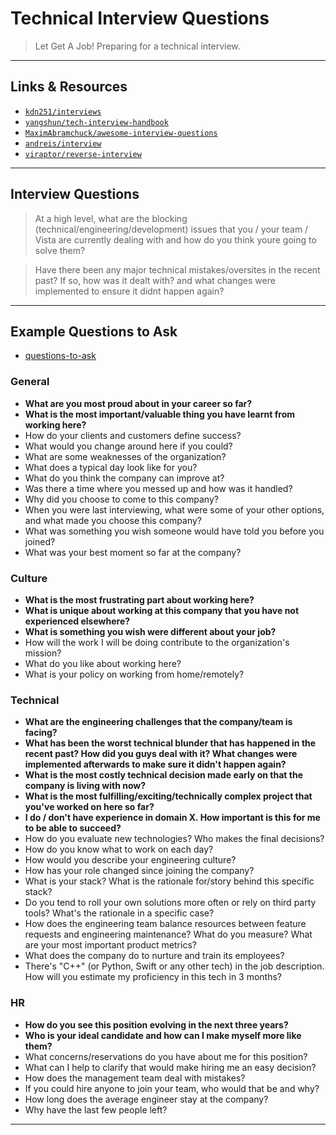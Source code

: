 # Technical Interview Questions

> Let Get A Job! Preparing for a technical interview.

---

## Links & Resources

- [`kdn251/interviews`](https://github.com/kdn251/interviews)
- [`yangshun/tech-interview-handbook`](https://github.com/yangshun/tech-interview-handbook)
- [`MaximAbramchuck/awesome-interview-questions`](https://github.com/MaximAbramchuck/awesome-interview-questions)
- [`andreis/interview`](https://github.com/andreis/interview)
- [`viraptor/reverse-interview`](https://github.com/viraptor/reverse-interview)

---

## Interview Questions

> At a high level, what are the blocking (technical/engineering/development) issues that you / your team / Vista
> are currently dealing with and how do you think youre going to solve them?

> Have there been any major technical mistakes/oversites in the recent past? If so, how was it dealt with?
> and what changes were implemented to ensure it didnt happen again?

---

## Example Questions to Ask

- [questions-to-ask](https://yangshun.github.io/tech-interview-handbook/questions-to-ask)

### General

- **What are you most proud about in your career so far?**
- **What is the most important/valuable thing you have learnt from working here?**
- How do your clients and customers define success?
- What would you change around here if you could?
- What are some weaknesses of the organization?
- What does a typical day look like for you?
- What do you think the company can improve at?
- Was there a time where you messed up and how was it handled?
- Why did you choose to come to this company?
- When you were last interviewing, what were some of your other options, and what made you choose this company?
- What was something you wish someone would have told you before you joined?
- What was your best moment so far at the company?

### Culture

- **What is the most frustrating part about working here?**
- **What is unique about working at this company that you have not experienced elsewhere?**
- **What is something you wish were different about your job?**
- How will the work I will be doing contribute to the organization's mission?
- What do you like about working here?
- What is your policy on working from home/remotely?

### Technical

- **What are the engineering challenges that the company/team is facing?**
- **What has been the worst technical blunder that has happened in the recent past? How did you guys deal with it? What changes were implemented afterwards to make sure it didn't happen again?**
- **What is the most costly technical decision made early on that the company is living with now?**
- **What is the most fulfilling/exciting/technically complex project that you've worked on here so far?**
- **I do / don't have experience in domain X. How important is this for me to be able to succeed?**
- How do you evaluate new technologies? Who makes the final decisions?
- How do you know what to work on each day?
- How would you describe your engineering culture?
- How has your role changed since joining the company?
- What is your stack? What is the rationale for/story behind this specific stack?
- Do you tend to roll your own solutions more often or rely on third party tools? What's the rationale in a specific case?
- How does the engineering team balance resources between feature requests and engineering maintenance?
What do you measure? What are your most important product metrics?
- What does the company do to nurture and train its employees?
- There's "C++" (or Python, Swift or any other tech) in the job description. How will you estimate my proficiency in this tech in 3 months?

### HR

- **How do you see this position evolving in the next three years?**
- **Who is your ideal candidate and how can I make myself more like them?**
- What concerns/reservations do you have about me for this position?
- What can I help to clarify that would make hiring me an easy decision?
- How does the management team deal with mistakes?
- If you could hire anyone to join your team, who would that be and why?
- How long does the average engineer stay at the company?
- Why have the last few people left?

---

